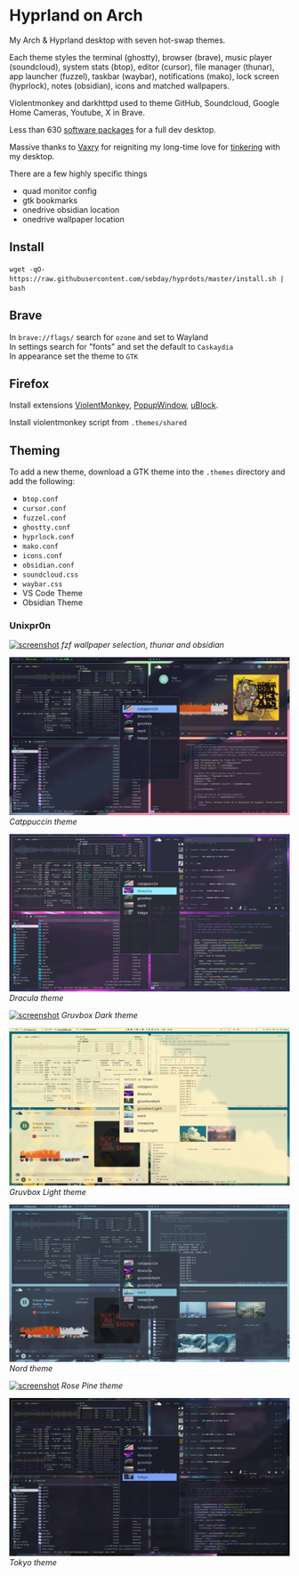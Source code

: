 # Hyprland on Arch

My Arch & Hyprland desktop with seven hot-swap themes.

Each theme styles the terminal (ghostty), browser (brave), music player (soundcloud), system stats (btop), editor (cursor), file manager (thunar), app launcher (fuzzel), taskbar (waybar), notifications (mako), lock screen (hyprlock), notes (obsidian), icons and matched wallpapers.

Violentmonkey and darkhttpd used to theme GitHub, Soundcloud, Google Home Cameras, Youtube, X in Brave.

Less than 630 [software packages](https://raw.githubusercontent.com/sebday/hyprdots/refs/heads/master/packages.txt) for a full dev desktop.

Massive thanks to [Vaxry](https://blog.vaxry.net/) for reigniting my long-time love for [tinkering](https://sebday.dev/desktop-appreciation/) with my desktop.

There are a few highly specific things 

 - quad monitor config
 - gtk bookmarks
 - onedrive obsidian location
 - onedrive wallpaper location

## Install 

`wget -qO- https://raw.githubusercontent.com/sebday/hyprdots/master/install.sh | bash`

## Brave

In `brave://flags/` search for `ozone` and set to Wayland  
In settings search for "fonts" and set the default to `Caskaydia`  
In appearance set the theme to `GTK`

## Firefox

Install extensions 
[ViolentMonkey](https://addons.mozilla.org/en-US/firefox/addon/violentmonkey/), 
[PopupWindow](https://addons.mozilla.org/en-GB/firefox/addon/popup-window/), 
[uBlock](https://github.com/gorhill/uBlock#ublock-origin).

Install violentmonkey script from `.themes/shared`

## Theming

To add a new theme, download a GTK theme into the `.themes` directory and add the following:

- `btop.conf`
- `cursor.conf`
- `fuzzel.conf`
- `ghostty.conf`
- `hyprlock.conf`
- `mako.conf`
- `icons.conf`
- `obsidian.conf`
- `soundcloud.css`
- `waybar.css`
- VS Code Theme
- Obsidian Theme


### Unixpr0n

[![screenshot](https://raw.githubusercontent.com/sebday/hyprdots/refs/heads/master/.config/hypr/screens/hypr_dracula_screenshot1.png)](https://raw.githubusercontent.com/sebday/hyprdots/refs/heads/master/.config/hypr/screens/hypr_dracula_screenshot1.png)
*fzf wallpaper selection, thunar and obsidian*

[![screenshot](https://raw.githubusercontent.com/sebday/hyprdots/refs/heads/master/.config/hypr/screens/theme_catppuccin.png)](https://raw.githubusercontent.com/sebday/hyprdots/refs/heads/master/.config/hypr/screens/theme_catppuccin.png)
*Catppuccin theme*

[![screenshot](https://raw.githubusercontent.com/sebday/hyprdots/refs/heads/master/.config/hypr/screens/theme_dracula.png)](https://raw.githubusercontent.com/sebday/hyprdots/refs/heads/master/.config/hypr/screens/theme_dracula.png)
*Dracula theme*

[![screenshot](https://raw.githubusercontent.com/sebday/hyprdots/refs/heads/master/.config/hypr/screens/theme_gruvboxdark.png)](https://raw.githubusercontent.com/sebday/hyprdots/refs/heads/master/.config/hypr/screens/theme_gruvboxdark.png)
*Gruvbox Dark theme*

[![screenshot](https://raw.githubusercontent.com/sebday/hyprdots/refs/heads/master/.config/hypr/screens/theme_gruvboxlight.png)](https://raw.githubusercontent.com/sebday/hyprdots/refs/heads/master/.config/hypr/screens/theme_gruvboxlight.png)
*Gruvbox Light theme*

[![screenshot](https://raw.githubusercontent.com/sebday/hyprdots/refs/heads/master/.config/hypr/screens/theme_nord.png)](https://raw.githubusercontent.com/sebday/hyprdots/refs/heads/master/.config/hypr/screens/theme_nord.png)
*Nord theme*

[![screenshot](https://raw.githubusercontent.com/sebday/hyprdots/refs/heads/master/.config/hypr/screens/theme_rosepine.png)](https://raw.githubusercontent.com/sebday/hyprdots/refs/heads/master/.config/hypr/screens/theme_rosepine.png)
*Rose Pine theme*

[![screenshot](https://raw.githubusercontent.com/sebday/hyprdots/refs/heads/master/.config/hypr/screens/theme_tokyo.png)](https://raw.githubusercontent.com/sebday/hyprdots/refs/heads/master/.config/hypr/screens/theme_tokyo.png)
*Tokyo theme*
